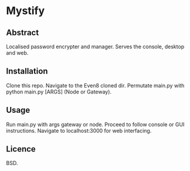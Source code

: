 # Mystify

## Abstract
Localised password encrypter and manager. Serves the console, desktop and web.

## Installation
Clone this repo. Navigate to the Even8 cloned dir. Permutate main.py with python main.py [ARGS] (Node or Gateway).

## Usage
Run main.py with args gateway or node. Proceed to follow console or GUI instructions.
Navigate to localhost:3000 for web interfacing.

## Licence
BSD.

